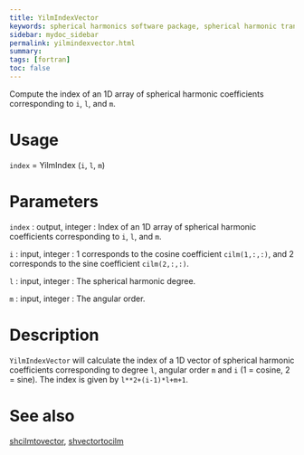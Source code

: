 ```yaml
---
title: YilmIndexVector
keywords: spherical harmonics software package, spherical harmonic transform, legendre functions, multitaper spectral analysis, fortran, Python, gravity, magnetic field
sidebar: mydoc_sidebar
permalink: yilmindexvector.html
summary:
tags: [fortran]
toc: false
---
```


Compute the index of an 1D array of spherical harmonic coefficients corresponding to `i`, `l`, and `m`.

# Usage

`index` = YilmIndex (`i`, `l`, `m`)

# Parameters

`index` : output, integer 
:   Index of an 1D array of spherical harmonic coefficients corresponding to `i`, `l`, and `m`.

`i` : input, integer
:   1 corresponds to the cosine coefficient `cilm(1,:,:)`, and 2 corresponds to the sine coefficient `cilm(2,:,:)`.

`l` : input, integer
:   The spherical harmonic degree.

`m` : input, integer
:   The angular order.

# Description

`YilmIndexVector` will calculate the index of a 1D vector of spherical harmonic coefficients corresponding to degree `l`, angular order `m` and `i` (1 = cosine, 2 = sine). The index is given by `l**2+(i-1)*l+m+1`.

# See also

[shcilmtovector](shcilmtovector.html), [shvectortocilm](shvectortocilm.html)
